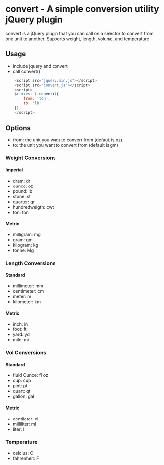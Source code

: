 # convert - A simple conversion utility jQuery plugin
convert is a jQuery plugin that you can call on a selector to convert from one unit to another. Supports weight, length, volume, and temperature

## Usage

* include jquery and convert
* call convert()

```javascript 
	<script src="jquery.min.js"></script>
	<script src="convert.js"></script>
	<script>
	$("#test").convert({
		from: 'ton',
		to: 'lb'
	});
	</script>
```

## Options
* from: the unit you want to convert from (default is oz)
* to: the unit you want to convert from (default is gm)

### Weight Conversions

#### Imperial
* dram: dr
* ounce: oz
* pound: lb
* stone: st
* quarter: qr
* hundredweigth: cwt
* ton: ton

#### Metric
* milligram: mg
* gram: gm
* kilogram: kg
* tonne: Mg

### Length Conversions

#### Standard
* millimeter: mm
* centimeter: cm
* meter: m
* kilometer: km

#### Metric
* inch: in
* foot: ft
* yard: yd
* mile: mi

### Vol Conversions

#### Standard

* fluid Ounce: fl oz
* cup: cup
* pint: pt
* quart: qt
* gallon: gal

#### Metric

* centileter: cl
* milliliter: ml
* liter: l

### Temperature

* celcius: C
* fahrenheit: F

